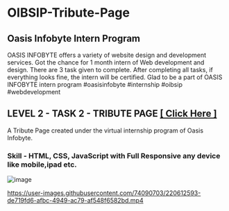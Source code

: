 # OIBSIP-Tribute-Page
## Oasis Infobyte Intern Program
OASIS INFOBYTE offers a variety of website design and development services. Got the chance for 1 month intern of Web development and design.
There are 3 task given to complete. After completing all tasks, if everything looks fine, the intern will be certified. Glad to be a part of OASIS INFOBYTE intern program #oasisinfobyte #internship #oibsip #webdevelopment

## LEVEL 2 - TASK 2 - TRIBUTE PAGE  [ [ Click Here ] ](https://imsubhajit98.github.io/OIBSIP-Tribute-Page/)
A Tribute Page created under the virtual internship program of Oasis Infobyte. <br>

### Skill - HTML, CSS, JavaScript with Full Responsive any device like mobile,ipad etc.
![image](https://user-images.githubusercontent.com/74090703/220611468-2fef82d9-55d7-48f1-9d47-21336017260f.png)


https://user-images.githubusercontent.com/74090703/220612593-de719fd6-afbc-4949-ac79-af548f6582bd.mp4


